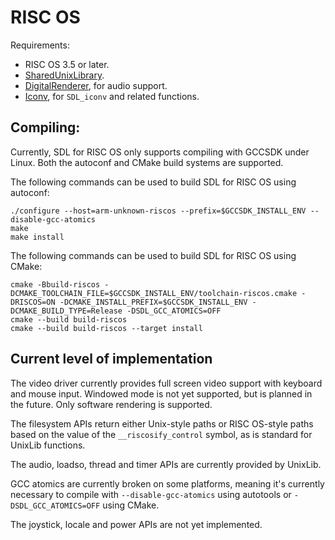 RISC OS
=======

Requirements:

* RISC OS 3.5 or later.
* [SharedUnixLibrary](http://www.riscos.info/packages/LibraryDetails.html#SharedUnixLibraryarm).
* [DigitalRenderer](http://www.riscos.info/packages/LibraryDetails.html#DRendererarm), for audio support.
* [Iconv](http://www.netsurf-browser.org/projects/iconv/), for `SDL_iconv` and related functions.


Compiling:
----------

Currently, SDL for RISC OS only supports compiling with GCCSDK under Linux. Both the autoconf and CMake build systems are supported.

The following commands can be used to build SDL for RISC OS using autoconf:

    ./configure --host=arm-unknown-riscos --prefix=$GCCSDK_INSTALL_ENV --disable-gcc-atomics
    make
    make install

The following commands can be used to build SDL for RISC OS using CMake:

    cmake -Bbuild-riscos -DCMAKE_TOOLCHAIN_FILE=$GCCSDK_INSTALL_ENV/toolchain-riscos.cmake -DRISCOS=ON -DCMAKE_INSTALL_PREFIX=$GCCSDK_INSTALL_ENV -DCMAKE_BUILD_TYPE=Release -DSDL_GCC_ATOMICS=OFF
    cmake --build build-riscos
    cmake --build build-riscos --target install


Current level of implementation
-------------------------------

The video driver currently provides full screen video support with keyboard and mouse input. Windowed mode is not yet supported, but is planned in the future. Only software rendering is supported.

The filesystem APIs return either Unix-style paths or RISC OS-style paths based on the value of the `__riscosify_control` symbol, as is standard for UnixLib functions.

The audio, loadso, thread and timer APIs are currently provided by UnixLib.

GCC atomics are currently broken on some platforms, meaning it's currently necessary to compile with `--disable-gcc-atomics` using autotools or `-DSDL_GCC_ATOMICS=OFF` using CMake.

The joystick, locale and power APIs are not yet implemented.
